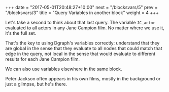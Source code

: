 +++
date = "2017-05-01T20:48:27+10:00"
next = "/blocksvars/5"
prev = "/blocksvars/3"
title = "Query Variables in another block"
weight = 4
+++

Let's take a second to think about that last query.  The variable
`JC_actor` evaluated to all actors in any Jane Campion film.  No
matter where we use it, it's the full set.

That's the key to using Dgraph's variables correctly: understand that
they are global in the sense that they evaluate to all nodes that
could match that edge in the query, not local in the sense that would
evaluate to different results for each Jane Campion film.

We can also use variables elsewhere in the same block.

Peter Jackson often appears in his own films, mostly in the background
or just a glimpse, but he's there.

